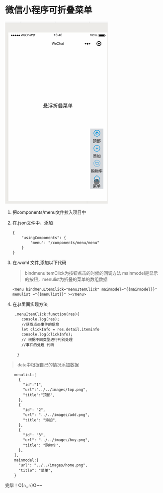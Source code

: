# 微信小程序可折叠菜单

![作品显示](show.gif)


1. 把components/menu文件拉入项目中

2. 在.json文件中，添加
 
	```
	{
  		"usingComponents": {
    		"menu": "/components/menu/menu"
  		}
	}
	```

3. 在.wxml 文件,添加以下代码

	>bindmenuItemClick为按钮点击的时候的回调方法  mainmodel是显示的按钮，menulist为折叠的菜单的数组数据
 
	```
	<menu bindmenuItemClick="menuItemClick" mainmodel="{{mainmodel}}" menulist ="{{menulist}}" ></menu>

	```
4. 在.js里面实现方法
 
	```
	 ,menuItemClick:function(res){
	    console.log(res);
	    //获取点击事件的信息
	    let clickInfo = res.detail.iteminfo 
	    console.log(clickInfo);
	    // 根据不同类型进行判别处理
	    //事件的处理 代码

	  }
	```
>data中根据自己的情况添加数据

```
    menulist:[
      {
        "id":"1",
        "url":"../../images/top.png",
        "title":"顶部",
      },
      {
        "id": "2",
        "url": "../../images/add.png",
        "title": "添加",
      },
      {
        "id": "3",
        "url": "../../images/buy.png",
        "title": "购物车",
      },
    ],
    mainmodel:{
      "url": "../../images/home.png",
      "title": "菜单",
    }
```

完毕！O(∩_∩)O~~
